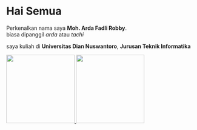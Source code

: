 # Hai Semua

Perkenalkan nama saya **Moh. Arda Fadli Robby**.\
biasa dipanggil *arda* atau *tachi*

saya kuliah di **Universitas Dian Nuswantoro**, **Jurusan Teknik Informatika**

<p align="left">
<a href="https://github.com/ArdaFadli">
  <img height="180em" src="https://github-readme-stats-eight-theta.vercel.app/api?username=ArdaFadli&show_icons=true&theme=algolia&include_all_commits=true&count_private=true"/>
  <img height="180em" src="https://github-readme-stats-eight-theta.vercel.app/api/top-langs/?username=ArdaFadli&layout=compact&langs_count=8&theme=algolia"/>
</a>
</p>
